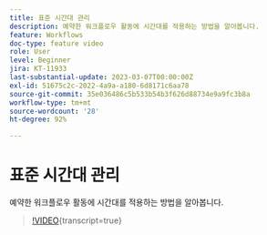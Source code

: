 ```yaml
---
title: 표준 시간대 관리
description: 예약한 워크플로우 활동에 시간대를 적용하는 방법을 알아봅니다.
feature: Workflows
doc-type: feature video
role: User
level: Beginner
jira: KT-11933
last-substantial-update: 2023-03-07T00:00:00Z
exl-id: 51675c2c-2022-4a9a-a180-6d8171c6aa78
source-git-commit: 35e036486c5b533b54b3f626d88734e9a9fc3b8a
workflow-type: tm+mt
source-wordcount: '28'
ht-degree: 92%

---
```


# 표준 시간대 관리

예약한 워크플로우 활동에 시간대를 적용하는 방법을 알아봅니다.

>[!VIDEO](https://video.tv.adobe.com/v/3416040?quality=12&learn=on){transcript=true}
